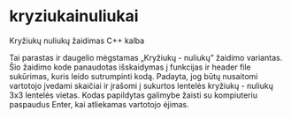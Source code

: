 # kryziukainuliukai
Kryžiukų nuliukų žaidimas C++ kalba

Tai parastas ir daugelio mėgstamas „Kryžiukų - nuliukų” žaidimo variantas. Šio žaidimo kode panaudotas išskaidymas į funkcijas ir header
file sukūrimas, kuris leido sutrumpinti kodą. Padayta, jog būtų nusaitomi vartotojo įvedami skaičiai ir įrašomi į sukurtos lentelės 
kryžiukų - nuliukų 3x3 lentelės vietas. Kodas papildytas galimybe žaisti su kompiuteriu paspaudus Enter, kai atliekamas vartotojo ėjimas. 
